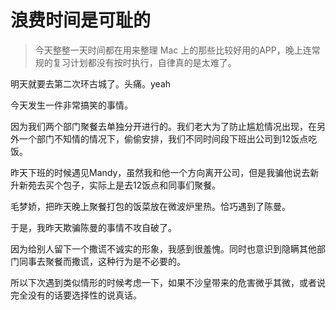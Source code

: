 # 浪费时间是可耻的
> 今天整整一天时间都在用来整理 Mac 上的那些比较好用的APP，晚上连常规的复习计划都没有按时执行，自律真的是太难了。

明天就要去第二次环古城了。头痛。yeah

今天发生一件非常搞笑的事情。


因为我们两个部门聚餐去单独分开进行的。我们老大为了防止尴尬情况出现，在另外一个部门不知情的情况下，偷偷安排，我们不同时间段下班出公司到12饭点吃饭。

昨天下班的时候遇见Mandy，虽然我和他一个方向离开公司，但是我骗他说去新升新苑去买个包子，实际上是去12饭点和同事们聚餐。

毛梦娇，把昨天晚上聚餐打包的饭菜放在微波炉里热。恰巧遇到了陈曼。

于是，我昨天欺骗陈曼的事情不攻自破了。

因为给别人留下一个撒谎不诚实的形象，我感到很羞愧。同时也意识到隐瞒其他部门同事去聚餐而撒谎，这种行为是不必要的。

所以下次遇到类似情形的时候考虑一下，如果不沙皇带来的危害微乎其微，或者说完全没有的话要选择性的说真话。

